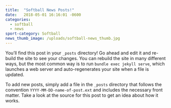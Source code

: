 ```yaml
---
title:  "Softball News Posts!"
date:   2018-05-01 16:16:01 -0600
categories:
  - softball
  - news
sport-category: Softball
news_thumb_image: /uploads/softball-news_thumb.jpg
---
```


You’ll find this post in your `_posts` directory! Go ahead and edit it and re-build the site to see your changes. You can rebuild the site in many different ways, but the most common way is to run `bundle exec jekyll serve`, which launches a web server and auto-regenerates your site when a file is updated.

To add new posts, simply add a file in the `_posts` directory that follows the convention `YYYY-MM-DD-name-of-post.ext` and includes the necessary front matter. Take a look at the source for this post to get an idea about how it works.
